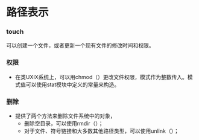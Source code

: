 # 路径表示

### touch

可以创建一个文件，或者更新一个现有文件的修改时间和权限。



### 权限

* 在类UXIX系统上，可以用chmod（）更改文件权限，模式作为整数传入。模式值可以使用stat模块中定义的常量来构造。

### 删除

* 提供了两个方法来删除文件系统中的对象，
  * 删除空目录，可以使用rmdir（）；
  * 对于文件、符号链接和大多数其他路径类型，可以使用unlink（）；
